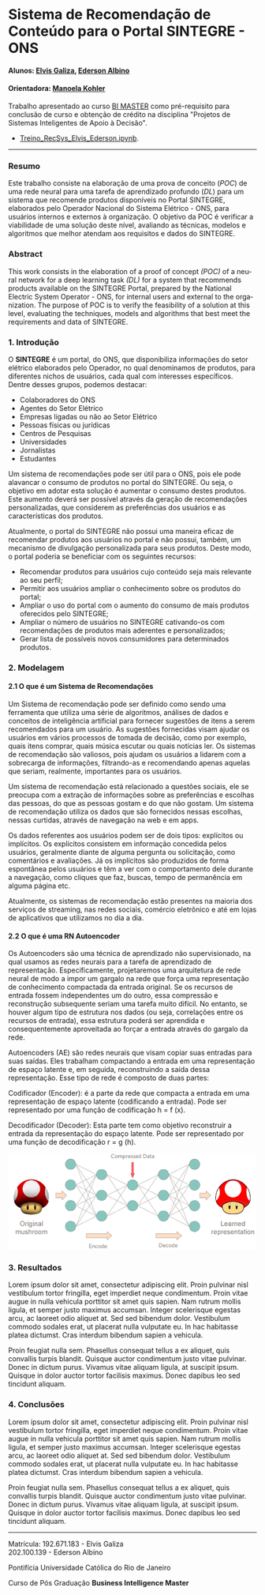 # Sistema de Recomendação de Conteúdo para o Portal SINTEGRE - ONS

#### Alunos: [Elvis Galiza](https://github.com/egaliza), [Ederson Albino](https://github.com/esousaa) 


#### Orientadora: [Manoela Kohler](https://github.com/manoelakohler) 

Trabalho apresentado ao curso [BI MASTER](https://ica.puc-rio.ai/bi-master) como pré-requisito para conclusão de curso e obtenção de crédito na disciplina "Projetos de Sistemas Inteligentes de Apoio à Decisão".

- [Treino_RecSys_Elvis_Ederson.ipynb](Treino_RecSys_Elvis_Ederson.ipynb). 

---

### Resumo

Este trabalho consiste na elaboração de uma prova de conceito (*POC*) de uma rede neural para uma tarefa de aprendizado profundo (*DL*) para um sistema que recomende produtos disponíveis no Portal SINTEGRE, elaborados pelo Operador Nacional do Sistema Elétrico - ONS, para usuários internos e externos à organização. 
O objetivo da POC é verificar a viabilidade de uma solução deste nível, avaliando as técnicas, modelos e algoritmos que melhor atendam aos requisitos e dados do SINTEGRE.


### <a lang="en">Abstract </a>

<a lang="en">
This work consists in the elaboration of a proof of concept <i>(POC)</i> of a neural network for a deep learning task <i>(DL)</i> for a system that recommends products available on the SINTEGRE Portal, prepared by the National Electric System Operator - ONS, for internal users and external to the organization.
The purpose of POC is to verify the feasibility of a solution at this level, evaluating the techniques, models and algorithms that best meet the requirements and data of SINTEGRE.
</a>

### 1. Introdução

O **SINTEGRE** é um portal, do ONS, que disponibiliza informações do setor elétrico elaborados pelo Operador, no qual denominamos de produtos, para diferentes nichos de usuários, cada qual com interesses específicos. Dentre desses grupos, podemos destacar:
*   Colaboradores do ONS
*   Agentes do Setor Elétrico
*   Empresas ligadas ou não ao Setor Elétrico
*   Pessoas físicas ou jurídicas
*   Centros de Pesquisas
*   Universidades
*   Jornalistas
*   Estudantes

Um sistema de recomendações pode ser útil para o ONS, pois ele pode alavancar o consumo de produtos no portal do SINTEGRE. Ou seja, o objetivo em adotar esta solução é aumentar o consumo destes produtos. Este aumento deverá ser possível através da geração de recomendações personalizadas, que considerem as preferências dos usuários e as características dos produtos.

Atualmente, o portal do SINTEGRE não possui uma maneira eficaz de recomendar produtos aos usuários no portal e não possui, também, um mecanismo de divulgação personalizada para seus produtos. Deste modo, o portal poderia se beneficiar com os seguintes recursos:
*   Recomendar produtos para usuários cujo conteúdo seja mais relevante ao seu perfil;
*   Permitir aos usuários ampliar o conhecimento sobre os produtos do portal;
*   Ampliar o uso do portal com o aumento do consumo de mais produtos oferecidos pelo SINTEGRE;
*   Ampliar o número de usuários no SINTEGRE cativando-os com recomendações de produtos mais aderentes e personalizados;
*   Gerar lista de possíveis novos consumidores para determinados produtos.

### 2. Modelagem

#### 2.1 O que é um Sistema de Recomendações
Um Sistema de recomendação pode ser definido como sendo uma ferramenta que utiliza uma série de algoritmos, análises de dados e conceitos de inteligência artificial para fornecer sugestões de itens a serem recomendados para um usuário. As sugestões fornecidas visam ajudar os usuários em vários processos de tomada de decisão, como por exemplo, quais itens comprar, quais música escutar ou quais notícias ler. Os sistemas de recomendação são valiosos, pois ajudam os usuários a lidarem com a sobrecarga de informações, filtrando-as e recomendando apenas aquelas que seriam, realmente, importantes para os usuários.

Um sistema de recomendação está relacionado a questões sociais, ele se preocupa com a extração de informações sobre as preferências e escolhas das pessoas, do que as pessoas gostam e do que não gostam. Um sistema de recomendação utiliza os dados que são fornecidos nessas escolhas, nessas curtidas, através de navegação na web e em apps. 

Os dados referentes aos usuários podem ser de dois tipos: explícitos ou implícitos. Os explícitos consistem em informação concedida pelos usuários, geralmente diante de alguma pergunta ou solicitação, como comentários e avaliações. Já os implícitos são produzidos de forma espontânea pelos usuários e têm a ver com o comportamento dele durante a navegação, como cliques que faz, buscas, tempo de permanência em alguma página etc. 

Atualmente, os sistemas de recomendação estão presentes na maioria dos serviços de streaming, nas redes sociais, comércio eletrônico e até em lojas de aplicativos que utilizamos no dia a dia. 


#### 2.2 O que é uma RN Autoencoder

Os Autoencoders são uma técnica de aprendizado não supervisionado, na qual usamos as redes neurais para a tarefa de aprendizado de representação. Especificamente, projetaremos uma arquitetura de rede neural de modo a impor um gargalo na rede que força uma representação de conhecimento compactada da entrada original. Se os recursos de entrada fossem independentes um do outro, essa compressão e reconstrução subsequente seriam uma tarefa muito difícil. No entanto, se houver algum tipo de estrutura nos dados (ou seja, correlações entre os recursos de entrada), essa estrutura poderá ser aprendida e consequentemente aproveitada ao forçar a entrada através do gargalo da rede.

Autoencoders (AE) são redes neurais que visam copiar suas entradas para suas saídas. Eles trabalham compactando a entrada em uma representação de espaço latente e, em seguida, reconstruindo a saída dessa representação. Esse tipo de rede é composto de duas partes:

Codificador (Encoder): é a parte da rede que compacta a entrada em uma representação de espaço latente (codificando a entrada). Pode ser representado por uma função de codificação h = f (x).

Decodificador (Decoder): Esta parte tem como objetivo reconstruir a entrada da representação do espaço latente. Pode ser representado por uma função de decodificação r = g (h).

<img src="AE.png">

### 3. Resultados

Lorem ipsum dolor sit amet, consectetur adipiscing elit. Proin pulvinar nisl vestibulum tortor fringilla, eget imperdiet neque condimentum. Proin vitae augue in nulla vehicula porttitor sit amet quis sapien. Nam rutrum mollis ligula, et semper justo maximus accumsan. Integer scelerisque egestas arcu, ac laoreet odio aliquet at. Sed sed bibendum dolor. Vestibulum commodo sodales erat, ut placerat nulla vulputate eu. In hac habitasse platea dictumst. Cras interdum bibendum sapien a vehicula.

Proin feugiat nulla sem. Phasellus consequat tellus a ex aliquet, quis convallis turpis blandit. Quisque auctor condimentum justo vitae pulvinar. Donec in dictum purus. Vivamus vitae aliquam ligula, at suscipit ipsum. Quisque in dolor auctor tortor facilisis maximus. Donec dapibus leo sed tincidunt aliquam.

### 4. Conclusões

Lorem ipsum dolor sit amet, consectetur adipiscing elit. Proin pulvinar nisl vestibulum tortor fringilla, eget imperdiet neque condimentum. Proin vitae augue in nulla vehicula porttitor sit amet quis sapien. Nam rutrum mollis ligula, et semper justo maximus accumsan. Integer scelerisque egestas arcu, ac laoreet odio aliquet at. Sed sed bibendum dolor. Vestibulum commodo sodales erat, ut placerat nulla vulputate eu. In hac habitasse platea dictumst. Cras interdum bibendum sapien a vehicula.

Proin feugiat nulla sem. Phasellus consequat tellus a ex aliquet, quis convallis turpis blandit. Quisque auctor condimentum justo vitae pulvinar. Donec in dictum purus. Vivamus vitae aliquam ligula, at suscipit ipsum. Quisque in dolor auctor tortor facilisis maximus. Donec dapibus leo sed tincidunt aliquam.

---

Matrícula: 192.671.183 - Elvis Galiza\
		   202.100.139 - Ederson Albino

Pontifícia Universidade Católica do Rio de Janeiro

Curso de Pós Graduação <b lang="en">Business Intelligence Master</b>
